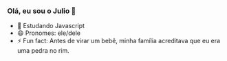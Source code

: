 ### Olá, eu sou o Julio 👋

- 🌱 Estudando Javascript
- 😄 Pronomes: ele/dele
- ⚡ Fun fact: Antes de virar um bebê, minha família acreditava que eu era uma pedra no rim.
